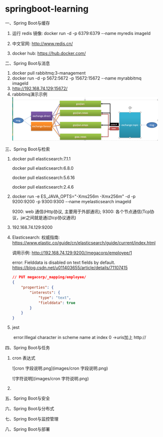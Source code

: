 # springboot-learning

一、Spring Boot与缓存

1. 运行 redis 镜像: docker run -d -p 6379:6379 --name myredis imageId

2. 中文官网: http://www.redis.cn/

3. docker hub: https://hub.docker.com/

二、Spring Boot与消息

1. docker pull rabbitmq:3-management
2. docker run -d -p 5672:5672 -p 15672:15672 --name myrabbitmq imageId
3. http://192.168.74.129:15672/
4.  rabbitmq演示示例![rabbitmq演示示例.png](images/rabbitmq演示示例.png)

三、Spring Boot与检索

1. docker pull elasticsearch:7.1.1  

   docker pull elasticsearch:6.8.0

   docker pull elasticsearch:5.6.16

   docker pull elasticsearch:2.4.6

2. docker run -e ES_JAVA_OPTS="-Xms256m -Xmx256m" -d -p 9200:9200 -p 9300:9300 --name myelasticsearch imageId

   9200: web 通信(Http协议, 主要用于外部通讯); 9300: 各个节点通信(Tcp协议，jar之间就是通过tcp协议通讯)

3. 192.168.74.129:9200

4. Elasticsearch: 权威指南: https://www.elastic.co/guide/cn/elasticsearch/guide/current/index.html

   调用示例: http://192.168.74.129:9200//megacorp/employee/1
   
   error: Fielddata is disabled on text fields by default. https://blog.csdn.net/u011403655/article/details/71107415
   
   ```json
   // PUT megacorp/_mapping/employee/
   {
       "properties": {
           "interests": {
               "type": "text",
               "fielddata": true
           }
       }
   }
   ```
   
5. jest

   ​	error:Illegal character in scheme name at index 0 ->uris加上 http://

四、Spring Boot与任务

1. cron 表达式

   ![cron 字段说明.png](images/cron 字段说明.png)

   ![字符说明](images/cron 字符说明.png)

2. 

五、Spring Boot与安全



六、Spring Boot与分布式

七、Spring Boot与监控管理

八、Spring Boot与部署
